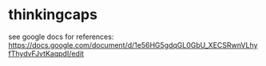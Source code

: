 thinkingcaps
============

see google docs for references: https://docs.google.com/document/d/1e56HG5gdqGL0GbU_XECSRwnVLhyfThydvFJvtKaqpdI/edit
